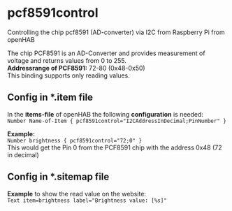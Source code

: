 # pcf8591control
Controlling the chip pcf8591 (AD-converter) via I2C from Raspberry Pi from openHAB

The chip PCF8591 is an AD-Converter and provides measurement of voltage and returns values from 0 to 255. <br>
**Addressrange of PCF8591:** 72-80 (0x48-0x50)<br>
This binding supports only reading values.

## Config in *.item file
In the **items-file** of openHAB the following **configuration** is needed:<br>
`Number Name-of-Item { pcf8591control="I2CAddressInDecimal;PinNumber" }`

**Example:**<br>
`Number brightness { pcf8591control="72;0" }` <br>
This would get the Pin 0 from the PCF8591 chip with the address 0x48 (72 in decimal)

## Config in *.sitemap file
**Example** to show the read value on the website:<br>
`Text item=brightness label="Brightness value: [%s]"`